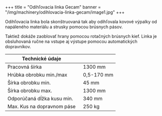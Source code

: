 +++
title = "Odihľovacia linka Gecam"
banner = "/img/machinery/odihlovacia-linka-gecam/image1.jpg"
+++
 
Odihľovacia linka bola skonštruovaná tak aby odihľovala kovové výpalky od napáleného materiálu a strusky pomocou brúsnych pásov.
<!--more-->  
Taktiež dokáže zaoblovať hrany pomocou rotačných brúsnych kief. Linka je obsluhovaná ručne na vstupe aj výstupe pomocou automatických dopravníkov. 

|Technické údaje                       |   |
|--------------------------------------|-------|
|Pracovná šírka	   | &nbsp; 1300 mm |
|Hrúbka obrobku min./max | &nbsp; 0,5-170 mm|
|Šírka obrobku min. | &nbsp; 45 mm|
|Šírka obrobku max.  | &nbsp; 1300 mm|
|Odporúčaná dĺžka kusu min. | &nbsp; 340 mm|
|Max. Kus na dopravnom páse | &nbsp; 250 kg|




